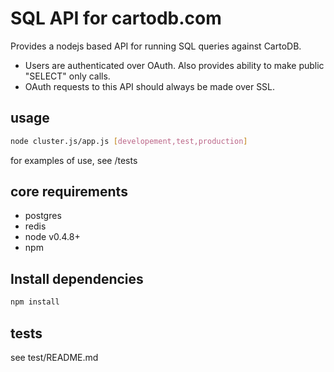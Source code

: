 SQL API for cartodb.com
========================
 
Provides a nodejs based API for running SQL queries against CartoDB.

* Users are authenticated over OAuth. Also provides ability to make public "SELECT" only calls.
* OAuth requests to this API should always be made over SSL.


usage
------
``` bash
node cluster.js/app.js [developement,test,production]
```

for examples of use, see /tests


core requirements
-------------
* postgres
* redis
* node v0.4.8+
* npm


Install dependencies
---------------------

```bash
npm install
```


tests
------
see test/README.md